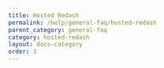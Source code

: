 ```yaml
---
title: Hosted Redash
permalink: /help/general-faq/hosted-redash
parent_category: general-faq
category: hosted-redash
layout: docs-category
order: 3
---
```

